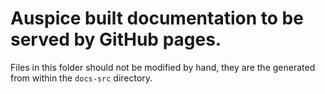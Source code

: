 # Auspice built documentation to be served by GitHub pages.

Files in this folder should not be modified by hand, they are the generated from within the `docs-src` directory.
